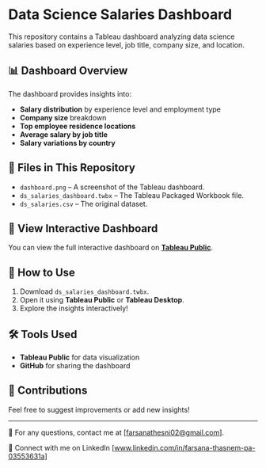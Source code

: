 # Data Science Salaries Dashboard

This repository contains a Tableau dashboard analyzing data science salaries based on experience level, job title, company size, and location.

## 📊 Dashboard Overview
The dashboard provides insights into:
- **Salary distribution** by experience level and employment type
- **Company size** breakdown
- **Top employee residence locations**
- **Average salary by job title**
- **Salary variations by country**

## 📂 Files in This Repository
- `dashboard.png` – A screenshot of the Tableau dashboard.
- `ds_salaries_dashboard.twbx` – The Tableau Packaged Workbook file.
- `ds_salaries.csv` – The original dataset.

## 🔗 View Interactive Dashboard
You can view the full interactive dashboard on **[Tableau Public](https://public.tableau.com/views/dssalary_17420671129600/Dashboard1?:language=en-US&:sid=&:redirect=auth&:display_count=n&:origin=viz_share_link)**.

## 🚀 How to Use
1. Download `ds_salaries_dashboard.twbx`.
2. Open it using **Tableau Public** or **Tableau Desktop**.
3. Explore the insights interactively!

## 🛠 Tools Used
- **Tableau Public** for data visualization
- **GitHub** for sharing the dashboard

## 📢 Contributions
Feel free to suggest improvements or add new insights!

---
📧 For any questions, contact me at [farsanathesni02@gmail.com].

🔗 Connect with me on LinkedIn [www.linkedin.com/in/farsana-thasnem-pa-03553631a]

